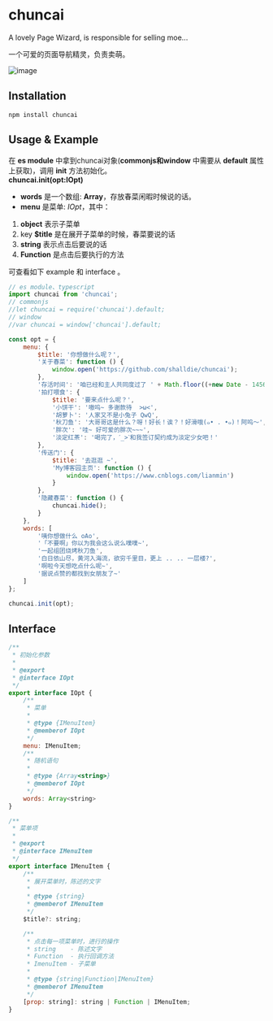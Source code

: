 # chuncai
A lovely Page Wizard, is responsible for selling moe...

一个可爱的页面导航精灵，负责卖萌。

![image](https://raw.githubusercontent.com/shalldie/chuncai/master/GIF.gif)

## Installation

    npm install chuncai

## Usage & Example

在 **es module** 中拿到chuncai对象(**commonjs和window** 中需要从 **default** 属性上获取)，调用 **init** 方法初始化。  
**chuncai.init(opt:IOpt)**

* **words** 是一个数组: **Array<string>**，存放春菜闲暇时候说的话。
* **menu** 是菜单: *IOpt*，其中：

1. **object** 表示子菜单
2. key **$title** 是在展开子菜单的时候，春菜要说的话
3. **string** 表示点击后要说的话
4. **Function** 是点击后要执行的方法

可查看如下 example 和 interface 。

```js
// es module、typescript
import chuncai from 'chuncai';
// commonjs
//let chuncai = require('chuncai').default; 
// window
//var chuncai = window['chuncai'].default; 

const opt = {
    menu: {
        $title: '你想做什么呢？',
        '关于春菜': function () {
            window.open('https://github.com/shalldie/chuncai');
        },
        '存活时间': '咱已经和主人共同度过了 ' + Math.floor((+new Date - 1456998485780) / (1000 * 60 * 60 * 24)) + '天 的人生了哦~   我是不是很棒呢~',
        '拍打喂食': {
            $title: '要来点什么呢？',
            '小饼干': '嗷呜~ 多谢款待  >ω<',
            '胡萝卜': '人家又不是小兔子 QwQ',
            '秋刀鱼': '大哥哥这是什么？呀！好长！诶？！好滑哦(๑• . •๑)！阿呜～',
            '胖次': '哇~ 好可爱的胖次~~~',
            '淡定红茶': '喝完了，ˊ_>ˋ和我签订契约成为淡定少女吧！'
        },
        '传送门': {
            $title: '去逛逛 ~',
            'My博客园主页': function () {
                window.open('https://www.cnblogs.com/lianmin')
            }
        },
        '隐藏春菜': function () {
            chuncai.hide();
        }
    },
    words: [
        '咦你想做什么 oAo',
        '「不要啊」你以为我会这么说么噗噗~',
        '一起组团烧烤秋刀鱼',
        '白日依山尽，黄河入海流，欲穷千里目，更上 .. .. 一层楼?',
        '啊啦今天想吃点什么呢~',
        '据说点赞的都找到女朋友了~'
    ]
};

chuncai.init(opt);
```

## Interface

```js
/**
 * 初始化参数
 * 
 * @export
 * @interface IOpt
 */
export interface IOpt {
    /**
     * 菜单
     * 
     * @type {IMenuItem}
     * @memberof IOpt
     */
    menu: IMenuItem;
    /**
     * 随机语句
     * 
     * @type {Array<string>}
     * @memberof IOpt
     */
    words: Array<string>
}

/**
 * 菜单项
 * 
 * @export
 * @interface IMenuItem
 */
export interface IMenuItem {
    /**
     * 展开菜单时，陈述的文字
     * 
     * @type {string}
     * @memberof IMenuItem
     */
    $title?: string;

    /**
     * 点击每一项菜单时，进行的操作
     * string    - 陈述文字
     * Function  - 执行回调方法
     * ImenuItem - 子菜单
     * 
     * @type {string|Function|IMenuItem}
     * @memberof IMenuItem
     */
    [prop: string]: string | Function | IMenuItem;
}
```
